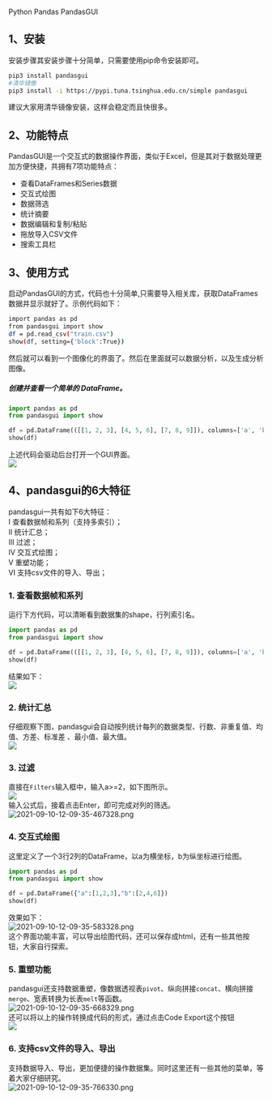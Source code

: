 Python Pandas PandasGUI
<a name="e655a410"></a>
## 1、安装
安装步骤其安装步骤十分简单，只需要使用pip命令安装即可。
```bash
pip3 install pandasgui
#清华镜像
pip3 install -i https://pypi.tuna.tsinghua.edu.cn/simple pandasgui
```
建议大家用清华镜像安装，这样会稳定而且快很多。
<a name="W4uOR"></a>
## 2、功能特点
PandasGUI是一个交互式的数据操作界面，类似于Excel，但是其对于数据处理更加方便快捷，共拥有7项功能特点：

- 查看DataFrames和Series数据
- 交互式绘图
- 数据筛选
- 统计摘要
- 数据编辑和复制/粘贴
- 拖放导入CSV文件
- 搜索工具栏
<a name="nBctR"></a>
## 3、使用方式
启动PandasGUI的方式，代码也十分简单,只需要导入相关库，获取DataFrames数据并显示就好了。示例代码如下：
```bash
import pandas as pd
from pandasgui import show
df = pd.read_csv("train.csv")
show(df, setting={'block':True})
```
然后就可以看到一个图像化的界面了。然后在里面就可以数据分析，以及生成分析图像。
<a name="l9K3t"></a>
##### 创建并查看一个简单的 DataFrame。
```python
import pandas as pd
from pandasgui import show

df = pd.DataFrame(([[1, 2, 3], [4, 5, 6], [7, 8, 9]]), columns=['a', 'b', 'c'])
show(df)
```
上述代码会驱动后台打开一个GUI界面。<br />![](./img/1631246963563-ac04b9cb-435d-44f6-8729-e6b05abba7d5.webp)
<a name="tUfIX"></a>
## 4、pandasgui的6大特征
pandasgui一共有如下6大特征：<br />Ⅰ 查看数据帧和系列（支持多索引）；<br />Ⅱ 统计汇总；<br />Ⅲ 过滤；<br />Ⅳ 交互式绘图；<br />Ⅴ 重塑功能；<br />Ⅵ 支持csv文件的导入、导出；
<a name="GvrPZ"></a>
### 1. 查看数据帧和系列
运行下方代码，可以清晰看到数据集的shape，行列索引名。
```python
import pandas as pd
from pandasgui import show

df = pd.DataFrame(([[1, 2, 3], [4, 5, 6], [7, 8, 9]]), columns=['a', 'b', 'c'])
show(df)
```
结果如下：<br />![](./img/1631246963560-aa0d26ab-822f-456d-965d-01d80f7ccf24.webp)
<a name="YgthU"></a>
### 2. 统计汇总
仔细观察下图，pandasgui会自动按列统计每列的数据类型、行数、非重复值、均值、方差、标准差 、最小值、最大值。<br />![](./img/1631246963585-63337145-da39-4c6c-91bf-6c01a2693bf1.webp)
<a name="RgUL2"></a>
### 3. 过滤
直接在`Filters`输入框中，输入a>=2，如下图所示。<br />![](./img/1631246963529-4af50a91-4ae6-464b-a186-d94d325e4f8f.webp)<br />输入公式后，接着点击Enter，即可完成对列的筛选。<br />![2021-09-10-12-09-35-467328.png](./img/1631247089121-c0d3097a-c1a4-4495-8b05-0383d4c73271.png)
<a name="qb5Ad"></a>
### 4. 交互式绘图
这里定义了一个3行2列的DataFrame，以a为横坐标，b为纵坐标进行绘图。
```python
import pandas as pd
from pandasgui import show

df = pd.DataFrame({"a":[1,2,3],"b":[2,4,6]})
show(df)
```
效果如下：<br />![2021-09-10-12-09-35-583328.png](./img/1631247089143-abca7926-f05f-4590-a00a-7ac3e5616366.png)<br />这个界面功能丰富，可以导出绘图代码，还可以保存成html，还有一些其他按钮，大家自行探索。
<a name="tO3fC"></a>
### 5. 重塑功能
pandasgui还支持数据重塑，像数据透视表`pivot`、纵向拼接`concat`、横向拼接`merge`、宽表转换为长表`melt`等函数。<br />![2021-09-10-12-09-35-668329.png](./img/1631247089127-2415139a-dca8-43a9-837f-07f021761810.png)<br />还可以将以上的操作转换成代码的形式，通过点击Code Export这个按钮<br />![](./img/1638337279482-ec075533-f0b3-493f-89a0-1d44a4433a46.webp)
<a name="cocpw"></a>
### 6. 支持csv文件的导入、导出
支持数据导入、导出，更加便捷的操作数据集。同时这里还有一些其他的菜单，等着大家仔细研究。<br />![2021-09-10-12-09-35-766330.png](./img/1631247089135-38d30ae9-fcb4-4059-bb94-727ee621d837.png)

